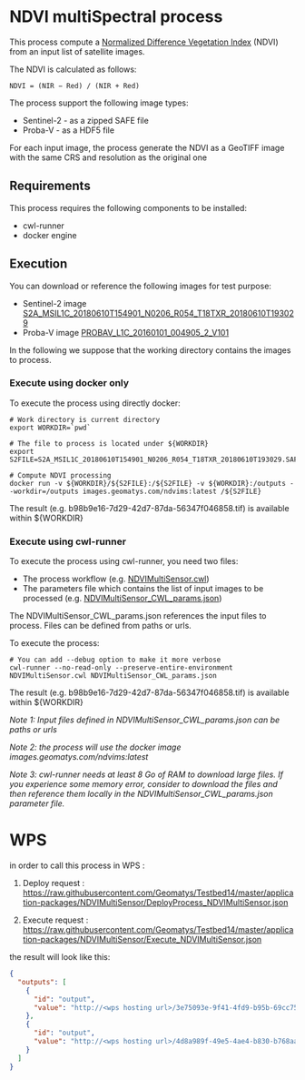 # NDVI multiSpectral process

This process compute a [Normalized Difference Vegetation Index](https://en.wikipedia.org/wiki/Normalized_difference_vegetation_index) (NDVI) from an input list of satellite images.

The NDVI is calculated as follows:

    NDVI = (NIR − Red) / (NIR + Red)

The process support the following image types:
* Sentinel-2 - as a zipped SAFE file
* Proba-V - as a HDF5 file

For each input image, the process generate the NDVI as a GeoTIFF image with the same CRS and resolution as the original one

## Requirements
This process requires the following components to be installed:
* cwl-runner
* docker engine

## Execution

You can download or reference the following images for test purpose:
* Sentinel-2 image [S2A_MSIL1C_20180610T154901_N0206_R054_T18TXR_20180610T193029](https://nexus.geomatys.com/repository/raw-public/testbed14/S2A_MSIL1C_20180610T154901_N0206_R054_T18TXR_20180610T193029.SAFE.zip)
* Proba-V image [PROBAV_L1C_20160101_004905_2_V101](https://nexus.geomatys.com/repository/raw-public/testbed14/PROBAV_L1C_20160101_004905_2_V101.HDF5)

In the following we suppose that the working directory contains the images to process.

### Execute using docker only

To execute the process using directly docker:

    # Work directory is current directory 
    export WORKDIR=`pwd`
    
    # The file to process is located under ${WORKDIR}
    export S2FILE=S2A_MSIL1C_20180610T154901_N0206_R054_T18TXR_20180610T193029.SAFE.zip

    # Compute NDVI processing
    docker run -v ${WORKDIR}/${S2FILE}:/${S2FILE} -v ${WORKDIR}:/outputs --workdir=/outputs images.geomatys.com/ndvims:latest /${S2FILE}
    
The result (e.g. b98b9e16-7d29-42d7-87da-56347f046858.tif) is available within ${WORKDIR}

### Execute using cwl-runner

To execute the process using cwl-runner, you need two files:
* The process workflow (e.g. [NDVIMultiSensor.cwl](https://raw.githubusercontent.com/Geomatys/Testbed14/master/application-packages/NDVIMultiSensor/NDVIMultiSensor.cwl))
* The parameters file which contains the list of input images to be processed (e.g. [NDVIMultiSensor_CWL_params.json](https://raw.githubusercontent.com/Geomatys/Testbed14/master/application-packages/NDVIMultiSensor/NDVIMultiSensor_CWL_params.json))

The NDVIMultiSensor_CWL_params.json references the input files to process. Files can be defined from paths or urls.

To execute the process:

    # You can add --debug option to make it more verbose
    cwl-runner --no-read-only --preserve-entire-environment NDVIMultiSensor.cwl NDVIMultiSensor_CWL_params.json

The result (e.g. b98b9e16-7d29-42d7-87da-56347f046858.tif) is available within ${WORKDIR}

*Note 1: Input files defined in NDVIMultiSensor_CWL_params.json can be  paths or urls*

*Note 2: the process will use the docker image images.geomatys.com/ndvims:latest*

*Note 3: cwl-runner needs at least 8 Go of RAM to download large files. If you experience some memory error, consider to download the files and then reference them locally in the NDVIMultiSensor_CWL_params.json parameter file.*

# WPS
in order to call this process in WPS :

1) Deploy request :
https://raw.githubusercontent.com/Geomatys/Testbed14/master/application-packages/NDVIMultiSensor/DeployProcess_NDVIMultiSensor.json

2) Execute request :
https://raw.githubusercontent.com/Geomatys/Testbed14/master/application-packages/NDVIMultiSensor/Execute_NDVIMultiSensor.json

the result will look like this:
```json
{
  "outputs": [
    {
      "id": "output",
      "value": "http://<wps hosting url>/3e75093e-9f41-4fd9-b95b-69cc7594dcd1.tif"
    },
    {
      "id": "output",
      "value": "http://<wps hosting url>/4d8a989f-49e5-4ae4-b830-b768aaf9a289.tif"
    }
  ]
}
```

